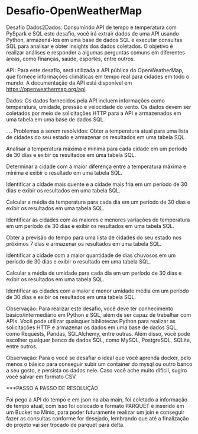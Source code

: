 # Desafio-OpenWeatherMap
Desafio Dados2Dados: Consumindo API de tempo e temperatura com PySpark e SQL
 este desafio, você irá extrair dados de uma API usando Python, armazená-los em uma base de dados SQL e executar consultas SQL para analisar e obter insights dos dados coletados. O objetivo é realizar análises e responder a algumas perguntas comuns em diferentes áreas, como finanças, saúde, esportes, entre outros.

API: Para este desafio, será utilizada a API pública do OpenWeatherMap, que fornece informações climáticas em tempo real para cidades em todo o mundo. A documentação da API está disponível em https://openweathermap.org/api.

Dados: Os dados fornecidos pela API incluem informações como temperatura, umidade, pressão e velocidade do vento. Os dados devem ser coletados por meio de solicitações HTTP para a API e armazenados em uma tabela em uma base de dados SQL.

. ..
Problemas a serem resolvidos:
Obter a temperatura atual para uma lista de cidades do seu estado e armazenar os resultados em uma tabela SQL.

Analisar a temperatura máxima e mínima para cada cidade em um período de 30 dias e exibir os resultados em uma tabela SQL.

Determinar a cidade com a maior diferença entre a temperatura máxima e mínima e exibir o resultado em uma tabela SQL.

Identificar a cidade mais quente e a cidade mais fria em um período de 30 dias e exibir os resultados em uma tabela SQL.

Calcular a média da temperatura para cada dia em um período de 30 dias e exibir os resultados em uma tabela SQL.

Identificar as cidades com as maiores e menores variações de temperatura em um período de 30 dias e exibir os resultados em uma tabela SQL.

Obter a previsão do tempo para uma lista de cidades do seu estado nos próximos 7 dias e armazenar os resultados em uma tabela SQL.

Identificar a cidade com a maior quantidade de dias chuvosos em um período de 30 dias e exibir o resultado em uma tabela SQL.

Calcular a média de umidade para cada dia em um período de 30 dias e exibir os resultados em uma tabela SQL.

Identificar as cidades com a maior e menor umidade média em um período de 30 dias e exibir os resultados em uma tabela SQL.

Observação: Para realizar este desafio, você deve ter conhecimento básico/intermediário em Python e SQL, além de ser capaz de trabalhar com APIs. Você pode utilizar quaisquer bibliotecas Python para realizar as solicitações HTTP e armazenar os dados em uma base de dados SQL, como Requests, Pandas, SQLAlchemy, entre outras. Além disso, você pode escolher qualquer banco de dados SQL, como MySQL, PostgreSQL, SQLite, entre outros.

Observação: Para o você se desafiar o ideal que você aprenda docker, pelo menos o básico para conseguir subir um container do mysql ou outro banco a seu gosto, e persista os dados nele. Caso você ache muito difícil, sugiro você salvar em formato CSV.

***PASSO A PASSO DE RESOLUÇÃO

Foi pego a API do tempo e em json  na aba main, foi coletado a informação de tempo atual, com isso foi colocado e formato PARQUET e inserido em um Bucket no Minio, para poder futuramente realizar um join e conseguir fazer as consultas conforme for desejado, lembrando que até a finalização do projeto vai ser trocado de parquet para delta.

